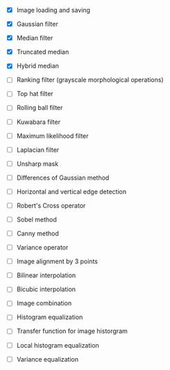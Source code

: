 - [x] Image loading and saving
- [x] Gaussian filter
- [x] Median filter
- [x] Truncated median
- [x] Hybrid median

- [ ] Ranking filter (grayscale morphological operations)
- [ ] Top hat filter
- [ ] Rolling ball filter
- [ ] Kuwabara filter
- [ ] Maximum likelihood filter
- [ ] Laplacian filter
- [ ] Unsharp mask
- [ ] Differences of Gaussian method
- [ ] Horizontal and vertical edge detection
- [ ] Robert's Cross operator
- [ ] Sobel method
- [ ] Canny method
- [ ] Variance operator

- [ ] Image alignment by 3 points

- [ ] Bilinear interpolation
- [ ] Bicubic interpolation

- [ ] Image combination

- [ ] Histogram equalization
- [ ] Transfer function for image historgram
- [ ] Local histogram equalization
- [ ] Variance equalization

